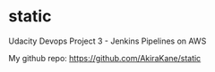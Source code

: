 # static
Udacity Devops Project 3 - Jenkins Pipelines on AWS

My github repo: https://github.com/AkiraKane/static
